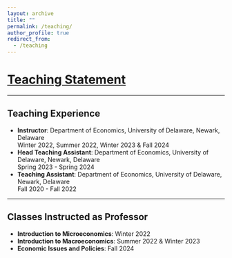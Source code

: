 ```yaml
---
layout: archive
title: ""
permalink: /teaching/
author_profile: true
redirect_from:
  - /teaching
---
```


[Teaching Statement](/files/Teaching_Statement.pdf)
======

<hr>

## Teaching Experience

* **Instructor**: Department of Economics, University of Delaware, Newark, Delaware\
Winter 2022, Summer 2022, Winter 2023 & Fall 2024
* **Head Teaching Assistant**: Department of Economics, University of Delaware, Newark, Delaware\
Spring 2023 - Spring 2024
* **Teaching Assistant**: Department of Economics, University of Delaware, Newark, Delaware\
Fall 2020 - Fall 2022

<hr>

## Classes Instructed as Professor

* **Introduction to Microeconomics**: Winter 2022 
* **Introduction to Macroeconomics**: Summer 2022 & Winter 2023
* **Economic Issues and Policies**: Fall 2024


